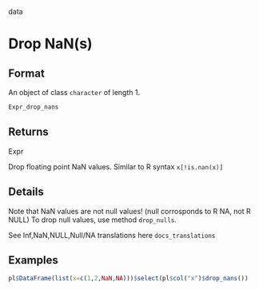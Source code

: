 data

# Drop NaN(s)

## Format

An object of class `character` of length 1.

```r
Expr_drop_nans
```

## Returns

Expr

Drop floating point NaN values. Similar to R syntax `x[!is.nan(x)]`

## Details

Note that NaN values are not null values! (null corrosponds to R NA, not R NULL) To drop null values, use method `drop_nulls`.

See Inf,NaN,NULL,Null/NA translations here `docs_translations`

## Examples

```r
pl$DataFrame(list(x=c(1,2,NaN,NA)))$select(pl$col("x")$drop_nans())
```